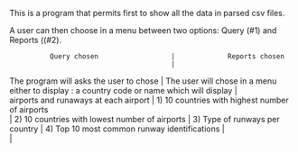 This is a program that permits first to show all the data in parsed csv files.



A user can then choose in a menu between two options: Query (#1) and Reports ((#2).


              Query chosen                  |             Reports chosen
                                            |   
The program will asks the user to chose     |    The user will chose in a menu either to display :
a country code or name which will display   |     
airports and runaways at each airport       |         1) 10 countries with highest number of airports                                  
                                            |         2) 10 countries with lowest number of airports
                                            |         3) Type of runways per country
                                            |         4) Top 10 most common runway identifications
                                            |   
                                            |
